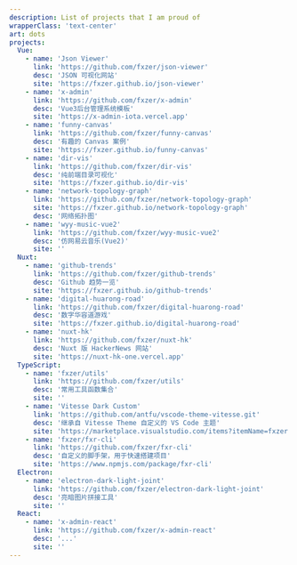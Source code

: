 ```yaml
---
description: List of projects that I am proud of
wrapperClass: 'text-center'
art: dots
projects:
  Vue:
    - name: 'Json Viewer'
      link: 'https://github.com/fxzer/json-viewer'
      desc: 'JSON 可视化网站'
      site: 'https://fxzer.github.io/json-viewer'
    - name: 'x-admin'
      link: 'https://github.com/fxzer/x-admin'
      desc: 'Vue3后台管理系统模板'
      site: 'https://x-admin-iota.vercel.app'
    - name: 'funny-canvas'
      link: 'https://github.com/fxzer/funny-canvas'
      desc: '有趣的 Canvas 案例'
      site: 'https://fxzer.github.io/funny-canvas'
    - name: 'dir-vis'
      link: 'https://github.com/fxzer/dir-vis'
      desc: '纯前端目录可视化'
      site: 'https://fxzer.github.io/dir-vis'
    - name: 'network-topology-graph'
      link: 'https://github.com/fxzer/network-topology-graph'
      site: 'https://fxzer.github.io/network-topology-graph'
      desc: '网络拓扑图'
    - name: 'wyy-music-vue2'
      link: 'https://github.com/fxzer/wyy-music-vue2'
      desc: '仿网易云音乐(Vue2)'
      site: ''
  Nuxt:
    - name: 'github-trends'
      link: 'https://github.com/fxzer/github-trends'
      desc: 'Github 趋势一览'
      site: 'https://fxzer.github.io/github-trends'
    - name: 'digital-huarong-road'
      link: 'https://github.com/fxzer/digital-huarong-road'
      desc: '数字华容道游戏'
      site: 'https://fxzer.github.io/digital-huarong-road'
    - name: 'nuxt-hk'
      link: 'https://github.com/fxzer/nuxt-hk'
      desc: 'Nuxt 版 HackerNews 网站'
      site: 'https://nuxt-hk-one.vercel.app'
  TypeScript:
    - name: 'fxzer/utils'
      link: 'https://github.com/fxzer/utils'
      desc: '常用工具函数集合'
      site: ''
    - name: 'Vitesse Dark Custom'
      link: 'https://github.com/antfu/vscode-theme-vitesse.git'
      desc: '继承自 Vitesse Theme 自定义的 VS Code 主题'
      site: 'https://marketplace.visualstudio.com/items?itemName=fxzer.theme-vitesse-dark-custom'
    - name: 'fxzer/fxr-cli'
      link: 'https://github.com/fxzer/fxr-cli'
      desc: '自定义的脚手架，用于快速搭建项目'
      site: 'https://www.npmjs.com/package/fxr-cli'
  Electron:
    - name: 'electron-dark-light-joint'
      link: 'https://github.com/fxzer/electron-dark-light-joint'
      desc: '亮暗图片拼接工具'
      site: ''
  React:
    - name: 'x-admin-react'
      link: 'https://github.com/fxzer/x-admin-react'
      desc: '...'
      site: ''
---
```


<ListProjects :projects="frontmatter.projects" />
